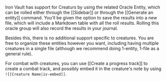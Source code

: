 Iron Vault has support for Creaturs by using the related Oracle Entity, which can be rolled either through the [[Sidebar]] or through the [[Generate an entity]] command. You'll be given the option to save the results into a new file, which will include a Markdown table with all the roll results. Rolling this oracle group will also record the results in your journal.

Besides this, there is no additional support specific to creatures. You are free to organize these entities however you want, including having multiple creatures in a single file (although we recommend doing 1-entity, 1-file as a general rule).

For combat with creatures, you can use [[Create a progress track]] to create a combat track, and possibly embed it in the creature's note by using `![[Creature Name|iv-embed]]`.